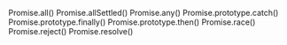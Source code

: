 Promise.all()
Promise.allSettled()
Promise.any()
Promise.prototype.catch()
Promise.prototype.finally()
Promise.prototype.then()
Promise.race()
Promise.reject()
Promise.resolve()